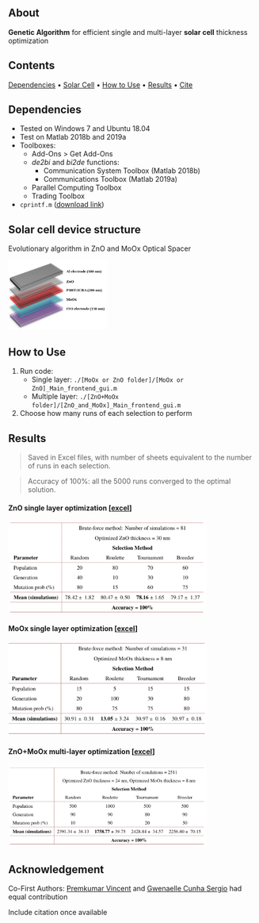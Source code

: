 ## About
**Genetic Algorithm** for efficient single and multi-layer **solar cell** thickness optimization

## Contents
[Dependencies](#dependencies) • [Solar Cell](#solar-cell-device-structure) • [How to Use](#how-to-use) • [Results](#results) • [Cite](#acknowledgement)

## Dependencies
* Tested on Windows 7 and Ubuntu 18.04
* Test on Matlab 2018b and 2019a
* Toolboxes:
    * Add-Ons > Get Add-Ons
    * *de2bi* and *bi2de* functions:
        * Communication System Toolbox (Matlab 2018b)
        * Communications Toolbox (Matlab 2019a)
    * Parallel Computing Toolbox
    * Trading Toolbox
* `cprintf.m` ([download link](https://www.mathworks.com/matlabcentral/fileexchange/24093-cprintf-display-formatted-colored-text-in-the-command-window))

## Solar cell device structure
Evolutionary algorithm in ZnO and MoOx Optical Spacer
  <p align="left">
  <img src="./assets/solar_cell_device_structure.png" width="200" alt="Solar cell device structure">
  </p>

## How to Use
1. Run code:
    * Single layer: `./[MoOx or ZnO folder]/[MoOx or ZnO]_Main_frontend_gui.m`
    * Multiple layer: `./[ZnO+MoOx folder]/[ZnO_and_MoOx]_Main_frontend_gui.m`
2. Choose how many runs of each selection to perform

## Results
> Saved in Excel files, with number of sheets equivalent to the number of runs in each selection.

> Accuracy of 100%: all the 5000 runs converged to the optimal solution.

#### ZnO single layer optimization [[excel](./ZnO%20optical%20spacer%20optimization%20files/RESULTS)]
  <p align="left">
  <img src="./assets/optim_zno.png" width="400" alt="ZnO single">
  </p>

#### MoOx single layer optimization [[excel](./MoOx%20optical%20spacer%20optimization%20files/RESULTS)]
  <p align="left">
  <img src="./assets/optim_moox.png" width="400" alt="ZnO single">
  </p>

#### ZnO+MoOx multi-layer optimization [[excel](./ZnO+MoOx%20optical%20spacer%20optimization%20files/RESULTS)]
  <p align="left">
  <img src="./assets/optim_zno_moox.png" width="400" alt="ZnO+MoOx">
  </p>

## Acknowledgement
Co-First Authors: [Premkumar Vincent](https://github.com/vinpremkumar) and [Gwenaelle Cunha Sergio](https://github.com/gcunhase) had equal contribution

Include citation once available
